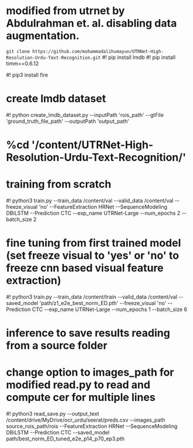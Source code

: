 # modified from utrnet by Abdulrahman et. al. disabling data augmentation.

`git clone https://github.com/mohammadalihumayun/UTRNet-High-Resolution-Urdu-Text-Recognition.git`
#! pip install lmdb
#! pip install timm==0.6.12

#! pip3 install fire

# create lmdb dataset
#! python create_lmdb_dataset.py --inputPath 'rois_path' --gtFile 'ground_truth_file_path' --outputPath 'output_path'


# %cd '/content/UTRNet-High-Resolution-Urdu-Text-Recognition/'


# training from scratch
#! python3 train.py --train_data /content/val --valid_data /content/val --freeze_visual 'no' --FeatureExtraction HRNet --SequenceModeling DBiLSTM --Prediction CTC --exp_name UTRNet-Large --num_epochs 2 --batch_size 2

# fine tuning from first trained model (set freeze visual to 'yes' or 'no' to freeze cnn based visual feature extraction)
#! python3 train.py --train_data /content/train --valid_data /content/val --saved_model 'path/z1_e2e_best_norm_ED.pth' --freeze_visual 'no' --Prediction CTC --exp_name UTRNet-Large --num_epochs 1 --batch_size 6

# inference to save results reading from a source folder

# change option to images_path for modified read.py to read and compute cer for multiple lines
#! python3 read_save.py --output_text /content/drive/MyDrive/ocr_urdu/seerat/preds.csv --images_path source_rois_path/rois --FeatureExtraction HRNet --SequenceModeling DBiLSTM --Prediction CTC  --saved_model  path/best_norm_ED_tuned_e2e_p14_p70_ep3.pth
